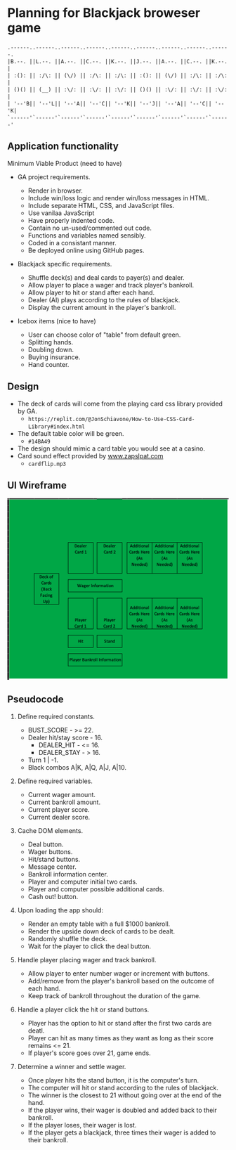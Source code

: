 # Planning for Blackjack broweser game

```
.------..------..------..------..------..------..------..------..------.
|B.--. ||L.--. ||A.--. ||C.--. ||K.--. ||J.--. ||A.--. ||C.--. ||K.--. |
| :(): || :/\: || (\/) || :/\: || :/\: || :(): || (\/) || :/\: || :/\: |
| ()() || (__) || :\/: || :\/: || :\/: || ()() || :\/: || :\/: || :\/: |
| '--'B|| '--'L|| '--'A|| '--'C|| '--'K|| '--'J|| '--'A|| '--'C|| '--'K|
`------'`------'`------'`------'`------'`------'`------'`------'`------'
```

## Application functionality

Minimum Viable Product (need to have)
- GA project requirements.
    - Render in browser.
    - Include win/loss logic and render win/loss messages in HTML.
    - Include separate HTML, CSS, and JavaScript files.
    - Use vanilaa JavaScript
    - Have properly indented code.
    - Contain no un-used/commented out code.
    - Functions and variables named sensibly.
    - Coded in a consistant manner.
    - Be deployed online using GitHub pages.
- Blackjack specific requirements.
    - Shuffle deck(s) and deal cards to payer(s) and dealer.
    - Allow player to place a wager and track player's bankroll.
    - Allow player to hit or stand after each hand.
    - Dealer (AI) plays according to the rules of blackjack.
    - Display the current amount in the player's bankroll.


- Icebox items (nice to have)
    - User can choose color of "table" from default green.
    - Splitting hands.
    - Doubling down.
    - Buying insurance.
    - Hand counter.

## Design
- The deck of cards will come from the playing card css library provided by GA.
    - ```https://replit.com/@JonSchiavone/How-to-Use-CSS-Card-Library#index.html```
- The default table color will be green.
    - ```#14BA49```
- The design should mimic a card table you would see at a casino.
- Card sound effect provided by www.zapslpat.com
    - ```cardflip.mp3```


## UI Wireframe

![Alt text](Blackjack%20Wireframe.png)


## Pseudocode

1) Define required constants.
    - BUST_SCORE - >= 22.
    - Dealer hit/stay score - 16.
        - DEALER_HIT - <= 16.
        - DEALER_STAY - > 16.
    - Turn 1 | -1.
    - Black combos A|K, A|Q, A|J, A|10.

2) Define required variables.
    - Current wager amount.
    - Current bankroll amount.
    - Current player score.
    - Current dealer score.

3) Cache DOM elements.
    - Deal  button.
    - Wager buttons.
    - Hit/stand buttons.
    - Message center.
    - Bankroll information center.
    - Player and computer initial two cards.
    - Player and computer possible additional cards.
    - Cash out! button.

4) Upon loading the app should:
    - Render an empty table with a full $1000 bankroll.
    - Render the upside down deck of cards to be dealt.
    - Randomly shuffle the deck.
    - Wait for the player to click the deal button.

5) Handle player placing wager and track bankroll.
    - Allow player to enter number wager or increment with buttons.
    - Add/remove from the player's bankroll based on the outcome of each hand.
    - Keep track of bankroll throughout the duration of the game.

6) Handle a player click the hit or stand buttons.
    - Player has the option to hit or stand after the first two cards are deatl.
    - Player can hit as many times as they want as long as their score remains <= 21.
    - If player's score goes over 21, game ends.

7) Determine a winner and settle wager.
    - Once player hits the stand button, it is the computer's turn.
    - The computer will hit or stand according to the rules of blackjack.
    - The winner is the closest to 21 without going over at the end of the hand.
    - If the player wins, their wager is doubled and added back to their bankroll.
    - If the player loses, their wager is lost.
    - If the player gets a blackjack, three times their wager is added to their bankroll.
